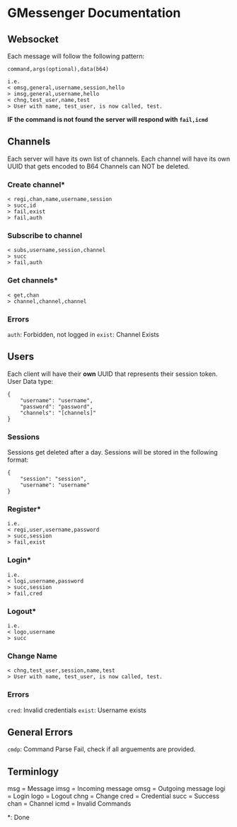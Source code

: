 # GMessenger Documentation

## Websocket
Each message will follow the following pattern:
```
command,args(optional),data(b64)

i.e.
< omsg,general,username,session,hello
> imsg,general,username,hello
< chng,test_user,name,test
> User with name, test_user, is now called, test.
```

**IF the command is not found the server will respond with `fail,icmd`**

## Channels
Each server will have its own list of channels.
Each channel will have its own UUID that gets encoded to B64
Channels can NOT be deleted.

### Create channel*
```
< regi,chan,name,username,session
> succ,id
> fail,exist
> fail,auth
```

### Subscribe to channel
```
< subs,username,session,channel
> succ
> fail,auth
```

### Get channels*
```
< get,chan
> channel,channel,channel
```

### Errors
`auth`: Forbidden, not logged in
`exist`: Channel Exists

## Users
Each client will have their **own** UUID that represents their session token.
User Data type:
```
{
    "username": "username",
    "password": "password",
    "channels": "[channels]"
}
```

### Sessions
Sessions get deleted after a day.
Sessions will be stored in the following format:
```
{
    "session": "session",
    "username": "username"
}
```

### Register*
```
i.e.
< regi,user,username,password
> succ,session
> fail,exist
```

### Login*
```
i.e.
< logi,username,password
> succ,session
> fail,cred
```

### Logout*
```
i.e.
< logo,username
> succ
```

### Change Name
```
< chng,test_user,session,name,test
> User with name, test_user, is now called, test.
```

### Errors
`cred`: Invalid credentials
`exist`: Username exists

## General Errors
`cmdp`: Command Parse Fail, check if all arguements are provided.

## Terminlogy
msg = Message
imsg = Incoming message
omsg = Outgoing message
logi = Login
logo = Logout
chng = Change
cred = Credential
succ = Success
chan = Channel
icmd = Invalid Commands

*: Done